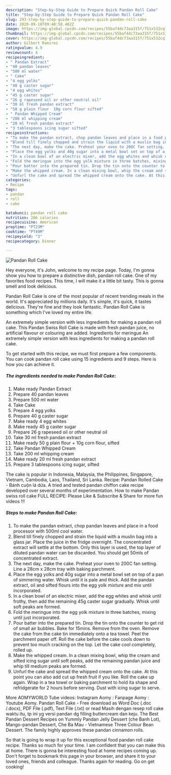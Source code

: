 ```yaml
---
description: "Step-by-Step Guide to Prepare Quick Pandan Roll Cake"
title: "Step-by-Step Guide to Prepare Quick Pandan Roll Cake"
slug: 293-step-by-step-guide-to-prepare-quick-pandan-roll-cake
date: 2020-09-18T09:48:58.482Z
image: https://img-global.cpcdn.com/recipes/55baf4dc73aa315f/751x532cq70/pandan-roll-cake-recipe-main-photo.jpg
thumbnail: https://img-global.cpcdn.com/recipes/55baf4dc73aa315f/751x532cq70/pandan-roll-cake-recipe-main-photo.jpg
cover: https://img-global.cpcdn.com/recipes/55baf4dc73aa315f/751x532cq70/pandan-roll-cake-recipe-main-photo.jpg
author: Gilbert Ramirez
ratingvalue: 4.9
reviewcount: 4
recipeingredient:
- " Pandan Extract"
- "40 pandan leaves"
- "500 ml water"
- " Cake"
- "4 egg yolks"
- "40 g caster sugar"
- "4 egg whites"
- "45 g caster sugar"
- "26 g rapeseed oil or other neutral oil"
- "30 ml fresh pandan extract"
- "50 g plain flour  10g corn flour sifted"
- " Pandan Whipped Cream"
- "200 ml whipping cream"
- "20 ml fresh pandan extract"
- "3 tablespoons icing sugar sifted"
recipeinstructions:
- "To make the pandan extract, chop pandan leaves and place in a food processor with 500ml cool water."
- "Blend till finely chopped and strain the liquid with a muslin bag into a glass jar. Place the juice in the fridge overnight. The concentrated extract will settle at the bottom. Only this layer is used, the top layer of diluted pandan water can be discarded. You should get 50mls of concentrated extract."
- "The next day, make the cake. Preheat your oven to 200C fan setting. Line a 28cm x 28cm tray with baking parchment."
- "Place the egg yolks and 40g sugar into a metal bowl set on top of a pan of simmering water. Whisk until it is pale and thick. Add the pandan extract, oil and sifted flours into the egg yolk mixture and mix until incorporated."
- "In a clean bowl of an electric mixer, add the egg whites and whisk until frothy, then add the remaining 45g caster sugar gradually. Whisk until soft peaks are formed."
- "Fold the meringue into the egg yolk mixture in three batches, mixing until just incorporated."
- "Pour batter into the prepared tin. Drop the tin onto the counter to get rid of small air bubbles. Bake for 15mins. Remove from the oven. Remove the cake from the cake tin immediately onto a tea towel. Peel the parchment paper off. Roll the cake before the cake cools down to prevent too much cracking on the top. Let the cake cool completely, rolled up."
- "Make the whipped cream. In a clean mixing bowl, whip the cream and sifted icing sugar until soft peaks, add the remaining pandan juice and whip till medium peaks are formed."
- "Unfurl the cake and spread the whipped cream onto the cake. At this point you can also add cut up fresh fruit if you like. Roll the cake up again. Wrap in a tea towel or baking parchment to hold ita shape and refridgerate for 2 hours before serving. Dust with icing sugar to serve."
categories:
- Recipe
tags:
- pandan
- roll
- cake

katakunci: pandan roll cake 
nutrition: 266 calories
recipecuisine: American
preptime: "PT23M"
cooktime: "PT49M"
recipeyield: "3"
recipecategory: Dinner

---
```



![Pandan Roll Cake](https://img-global.cpcdn.com/recipes/55baf4dc73aa315f/751x532cq70/pandan-roll-cake-recipe-main-photo.jpg)

Hey everyone, it's John, welcome to my recipe page. Today, I'm gonna show you how to prepare a distinctive dish, pandan roll cake. One of my favorites food recipes. This time, I will make it a little bit tasty. This is gonna smell and look delicious.

Pandan Roll Cake is one of the most popular of recent trending meals in the world. It's appreciated by millions daily. It's simple, it's quick, it tastes delicious. They're fine and they look fantastic. Pandan Roll Cake is something which I've loved my entire life.

An extremely simple version with less ingredients for making a pandan roll cake. This Pandan Swiss Roll Cake is made with fresh pandan juice, no artificial flavour or colouring are added. Ingredients for meringue An extremely simple version with less ingredients for making a pandan roll cake.


To get started with this recipe, we must first prepare a few components. You can cook pandan roll cake using 15 ingredients and 9 steps. Here is how you can achieve it.

<!--inarticleads1-->

##### The ingredients needed to make Pandan Roll Cake:

1. Make ready  Pandan Extract
1. Prepare 40 pandan leaves
1. Prepare 500 ml water
1. Take  Cake
1. Prepare 4 egg yolks
1. Prepare 40 g caster sugar
1. Make ready 4 egg whites
1. Make ready 45 g caster sugar
1. Prepare 26 g rapeseed oil or other neutral oil
1. Take 30 ml fresh pandan extract
1. Make ready 50 g plain flour + 10g corn flour, sifted
1. Take  Pandan Whipped Cream
1. Take 200 ml whipping cream
1. Make ready 20 ml fresh pandan extract
1. Prepare 3 tablespoons icing sugar, sifted


The cake is popular in Indonesia, Malaysia, the Philippines, Singapore, Vietnam, Cambodia, Laos, Thailand, Sri Lanka. Recipe: Pandan Rolled Cake - Bánh cuộn lá dứa. A tried and tested pandan chiffon cake recipe developed over several months of experimentation. How to make Pandan swiss roll cake FULL RECIPE: Please Like &amp; Subscribe &amp; Share for more fun videos !!! 

<!--inarticleads2-->

##### Steps to make Pandan Roll Cake:

1. To make the pandan extract, chop pandan leaves and place in a food processor with 500ml cool water.
1. Blend till finely chopped and strain the liquid with a muslin bag into a glass jar. Place the juice in the fridge overnight. The concentrated extract will settle at the bottom. Only this layer is used, the top layer of diluted pandan water can be discarded. You should get 50mls of concentrated extract.
1. The next day, make the cake. Preheat your oven to 200C fan setting. Line a 28cm x 28cm tray with baking parchment.
1. Place the egg yolks and 40g sugar into a metal bowl set on top of a pan of simmering water. Whisk until it is pale and thick. Add the pandan extract, oil and sifted flours into the egg yolk mixture and mix until incorporated.
1. In a clean bowl of an electric mixer, add the egg whites and whisk until frothy, then add the remaining 45g caster sugar gradually. Whisk until soft peaks are formed.
1. Fold the meringue into the egg yolk mixture in three batches, mixing until just incorporated.
1. Pour batter into the prepared tin. Drop the tin onto the counter to get rid of small air bubbles. Bake for 15mins. Remove from the oven. Remove the cake from the cake tin immediately onto a tea towel. Peel the parchment paper off. Roll the cake before the cake cools down to prevent too much cracking on the top. Let the cake cool completely, rolled up.
1. Make the whipped cream. In a clean mixing bowl, whip the cream and sifted icing sugar until soft peaks, add the remaining pandan juice and whip till medium peaks are formed.
1. Unfurl the cake and spread the whipped cream onto the cake. At this point you can also add cut up fresh fruit if you like. Roll the cake up again. Wrap in a tea towel or baking parchment to hold ita shape and refridgerate for 2 hours before serving. Dust with icing sugar to serve.


More AOMYWORLD Tube videos: Instagram Aomy : Fanpage Aomy : Youtube Aomy. Pandan Roll Cake - Free download as Word Doc (.doc /.docx), PDF File (.pdf), Text File (.txt) or read Masih dengan resep roll cake waktu itu, tp ini yg versi pandan dg filling buttercream dan keju. The Best Pandan Dessert Recipes on Yummly Pandan Jelly Dessert (che Banh Lot), Mango-pandan Dessert, Che Ba Mau - Vietnamese Three Colour Bean Dessert. The family highly approves these pandan cinnamon rolls. 

So that is going to wrap it up for this exceptional food pandan roll cake recipe. Thanks so much for your time. I am confident that you can make this at home. There is gonna be interesting food at home recipes coming up. Don't forget to bookmark this page in your browser, and share it to your loved ones, friends and colleague. Thanks again for reading. Go on get cooking!
